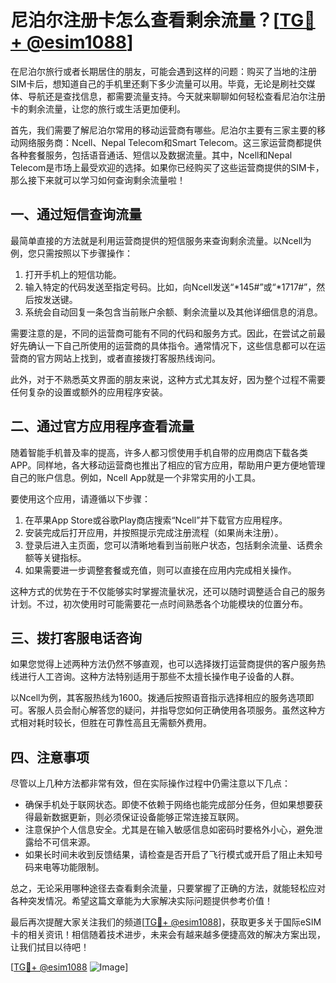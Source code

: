 # 尼泊尔注册卡怎么查看剩余流量？[[TG💪+ @esim1088](https://t.me/s/esim1088)]

在尼泊尔旅行或者长期居住的朋友，可能会遇到这样的问题：购买了当地的注册SIM卡后，想知道自己的手机里还剩下多少流量可以用。毕竟，无论是刷社交媒体、导航还是查找信息，都需要流量支持。今天就来聊聊如何轻松查看尼泊尔注册卡的剩余流量，让您的旅行或生活更加便利。

首先，我们需要了解尼泊尔常用的移动运营商有哪些。尼泊尔主要有三家主要的移动网络服务商：Ncell、Nepal Telecom和Smart Telecom。这三家运营商都提供各种套餐服务，包括语音通话、短信以及数据流量。其中，Ncell和Nepal Telecom是市场上最受欢迎的选择。如果你已经购买了这些运营商提供的SIM卡，那么接下来就可以学习如何查询剩余流量啦！

## 一、通过短信查询流量

最简单直接的方法就是利用运营商提供的短信服务来查询剩余流量。以Ncell为例，您只需按照以下步骤操作：

1. 打开手机上的短信功能。
2. 输入特定的代码发送至指定号码。比如，向Ncell发送“*145#”或“*1717#”，然后按发送键。
3. 系统会自动回复一条包含当前账户余额、剩余流量以及其他详细信息的消息。

需要注意的是，不同的运营商可能有不同的代码和服务方式。因此，在尝试之前最好先确认一下自己所使用的运营商的具体指令。通常情况下，这些信息都可以在运营商的官方网站上找到，或者直接拨打客服热线询问。

此外，对于不熟悉英文界面的朋友来说，这种方式尤其友好，因为整个过程不需要任何复杂的设置或额外的应用程序安装。

## 二、通过官方应用程序查看流量

随着智能手机普及率的提高，许多人都习惯使用手机自带的应用商店下载各类APP。同样地，各大移动运营商也推出了相应的官方应用，帮助用户更方便地管理自己的账户信息。例如，Ncell App就是一个非常实用的小工具。

要使用这个应用，请遵循以下步骤：

1. 在苹果App Store或谷歌Play商店搜索“Ncell”并下载官方应用程序。
2. 安装完成后打开应用，并按照提示完成注册流程（如果尚未注册）。
3. 登录后进入主页面，您可以清晰地看到当前账户状态，包括剩余流量、话费余额等关键指标。
4. 如果需要进一步调整套餐或充值，则可以直接在应用内完成相关操作。

这种方式的优势在于不仅能够实时掌握流量状况，还可以随时调整适合自己的服务计划。不过，初次使用时可能需要花一点时间熟悉各个功能模块的位置分布。

## 三、拨打客服电话咨询

如果您觉得上述两种方法仍然不够直观，也可以选择拨打运营商提供的客户服务热线进行人工咨询。这种方法特别适用于那些不太擅长操作电子设备的人群。

以Ncell为例，其客服热线为1600。拨通后按照语音指示选择相应的服务选项即可。客服人员会耐心解答您的疑问，并指导您如何正确使用各项服务。虽然这种方式相对耗时较长，但胜在可靠性高且无需额外费用。

## 四、注意事项

尽管以上几种方法都非常有效，但在实际操作过程中仍需注意以下几点：

- 确保手机处于联网状态。即使不依赖于网络也能完成部分任务，但如果想要获得最新数据更新，则必须保证设备能够正常连接互联网。
- 注意保护个人信息安全。尤其是在输入敏感信息如密码时要格外小心，避免泄露给不可信来源。
- 如果长时间未收到反馈结果，请检查是否开启了飞行模式或开启了阻止未知号码来电等功能限制。

总之，无论采用哪种途径去查看剩余流量，只要掌握了正确的方法，就能轻松应对各种突发情况。希望这篇文章能为大家解决实际问题提供参考价值！

最后再次提醒大家关注我们的频道[[TG💪+ @esim1088](https://t.me/s/esim1088)]，获取更多关于国际eSIM卡的相关资讯！相信随着技术进步，未来会有越来越多便捷高效的解决方案出现，让我们拭目以待吧！

[[TG💪+ @esim1088](https://t.me/s/esim1088) ![Image](https://i.postimg.cc/4NQfJmqS/Snipaste-2025-05-13-00-14-12.png)]
